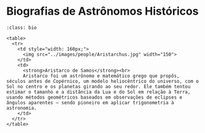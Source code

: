 # Biografias de Astrônomos Históricos

```{admonition} Aristarco de Samos
:class: bio

<table>
  <tr>
    <td style="width: 160px;">
      <img src="../images/people/Aristarchus.jpg" width="150">
    </td>
    <td>
      <strong>Aristarco de Samos</strong><br>
      Aristarco foi um astrônomo e matemático grego que propôs, séculos antes de Copérnico, um modelo heliocêntrico do universo, com o Sol no centro e os planetas girando ao seu redor. Ele também tentou estimar o tamanho e a distância da Lua e do Sol em relação à Terra, usando métodos geométricos baseados em observações de eclipses e ângulos aparentes — sendo pioneiro em aplicar trigonometria à astronomia.
    </td>
  </tr>
</table>

```
<!-- 
````{admonition} Eratóstenes de Cirene
:class: bio
```{div} style="display: flex; align-items: flex-start; gap: 1em;"
![Eratóstenes de Cirene](../images/people/eratosthenes.png){width=150}

Eratóstenes foi um polímata grego que, embora mais conhecido por medir com notável precisão o raio da Terra, também fez importantes contribuições à astronomia. Dirigiu a Biblioteca de Alexandria e compilou um catálogo de estrelas e constelações. Sua medição do tamanho da Terra, feita com base na sombra de obeliscos em duas cidades diferentes no solstício, foi fundamental para a compreensão da escala do mundo.
```
````

````{admonition} Hipátia de Alexandria
:class: bio
```{div} style="display: flex; align-items: flex-start; gap: 1em;"
![Hipátia de Alexandria](../images/people/hipatia.jpg){width=150}

Hipátia foi uma filósofa, matemática e astrônoma de Alexandria, uma das primeiras mulheres cientistas conhecidas. Editou e comentou obras astronômicas clássicas, como o Almagesto de Ptolomeu, e trabalhou no desenvolvimento de instrumentos astronômicos como o astrolábio. Ela representou a continuidade do pensamento astronômico greco-romano na transição para a era cristã.
```
````

````{admonition} Hiparco de Niceia
:class: bio
```{div} style="display: flex; align-items: flex-start; gap: 1em;"
![Hiparco de Niceia](../images/people/hiparco.jpg){width=150}

Hiparco é considerado um dos maiores astrônomos da Antiguidade. Ele criou o primeiro catálogo de estrelas com cerca de 850 entradas e classificou-as por magnitude. Descobriu a precessão dos equinócios, desenvolveu métodos para prever eclipses e melhorou os modelos geométricos do movimento solar e lunar. Seu trabalho influenciou diretamente Ptolomeu e o Almagesto.
```
````

````{admonition} Tycho Brahe
:class: bio
```{div} style="display: flex; align-items: flex-start; gap: 1em;"
![Tycho Brahe](../images/people/TychoBrahe.webp){width=150}

Tycho Brahe foi um astrônomo dinamarquês que realizou observações extremamente precisas dos corpos celestes antes da invenção do telescópio. Descobriu a supernova de 1572, provando que o céu não era imutável. Embora rejeitasse o heliocentrismo, propôs um modelo híbrido (geo-heliocêntrico). Seus registros detalhados foram fundamentais para os avanços posteriores de Kepler.
```
````

````{admonition} Johannes Kepler
:class: bio
```{div} style="display: flex; align-items: flex-start; gap: 1em;"
![Johannes Kepler](../images/people/kepler.jpg){width=150}

Kepler foi um astrônomo e matemático alemão que utilizou os dados de Tycho Brahe para formular as três leis do movimento planetário, demonstrando que os planetas orbitam o Sol em elipses. Defensor do modelo heliocêntrico, Kepler também explorou a óptica astronômica e foi pioneiro na tentativa de entender a física por trás dos movimentos celestes, abrindo caminho para a mecânica celeste de Newton.
```
```` -->
